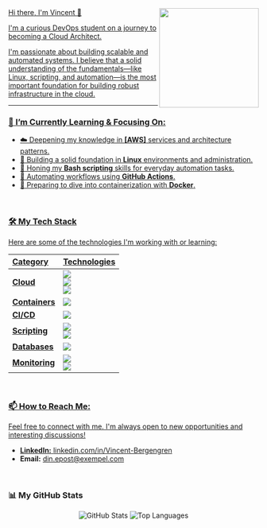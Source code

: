 <a href="https://github.com/Mallard-Dash">
  <img align="right" width="200" src="20251021_113701.jpg />
</a>

# Hi there, I'm Vincent 👋

I'm a curious DevOps student on a journey to becoming a Cloud Architect. 

I'm passionate about building scalable and automated systems. I believe that a solid understanding of the fundamentals—like Linux, scripting, and automation—is the most important foundation for building robust infrastructure in the cloud.

---

### 🌱 I’m Currently Learning & Focusing On:

* ☁️ Deepening my knowledge in **[AWS]** services and architecture patterns.
* 🐧 Building a solid foundation in **Linux** environments and administration.
* 📜 Honing my **Bash scripting** skills for everyday automation tasks.
* 🚀 Automating workflows using **GitHub Actions**.
* 🐳 Preparing to dive into containerization with **Docker**.

<br>

### 🛠️ My Tech Stack

Here are some of the technologies I'm working with or learning:

| Category | Technologies |
| :--- | :--- |
| **Cloud** | <img src="https://img.shields.io/badge/-AWS-FF9900?logo=amazonaws&style=flat-square" /> <br> <img src="https://img.shields.io/badge/-Azure-0078D4?logo=microsoftazure&style=flat-square" /> <br> <img src="https://img.shields.io/badge/-GCP-4285F4?logo=googlecloud&style=flat-square" /> |
| **Containers** | <img src="https://img.shields.io/badge/-Docker-2496ED?logo=docker&style=flat-square" /> |
| **CI/CD** | <img src="https://img.shields.io/badge/-GitHub_Actions-2088FF?logo=githubactions&style=flat-square" /> |
| **Scripting** | <img src="https://img.shields.io/badge/-Python-3776AB?logo=python&style=flat-square" /> <br> <img src="https://img.shields.io/badge/-Bash-4EAA25?logo=gnubash&style=flat-square" /> |
| **Databases** | <img src="https.img.shields.io/badge/-SQLite-003B57?logo=sqlite&style=flat-square" /> |
| **Monitoring** | <img src="https://img.shields.io/badge/-Prometheus-E6522C?logo=prometheus&style=flat-square" /> <br> <img src="https://img.shields.io/badge/-Grafana-F46800?logo=grafana&style=flat-square" /> |


<br>

### 📫 How to Reach Me:

Feel free to connect with me. I'm always open to new opportunities and interesting discussions!

* **LinkedIn:** [linkedin.com/in/Vincent-Bergengren](https://www.linkedin.com/in/vincent-bergengren-129915352/)
* **Email:** [din.epost@exempel.com](mailto:vincent.bergengren@gmail.com)

<br>

### 📊 My GitHub Stats

<p align="center">
  <img src="https://github-readme-stats.vercel.app/api?username=Mallard-Dash&show_icons=true&theme=transparent&hide_border=true" alt="GitHub Stats" />
  <img src="https://github-readme-stats.vercel.app/api/top-langs/?username=Mallard-Dash&layout=compact&theme=transparent&hide_border=true" alt="Top Languages" />
</p>
